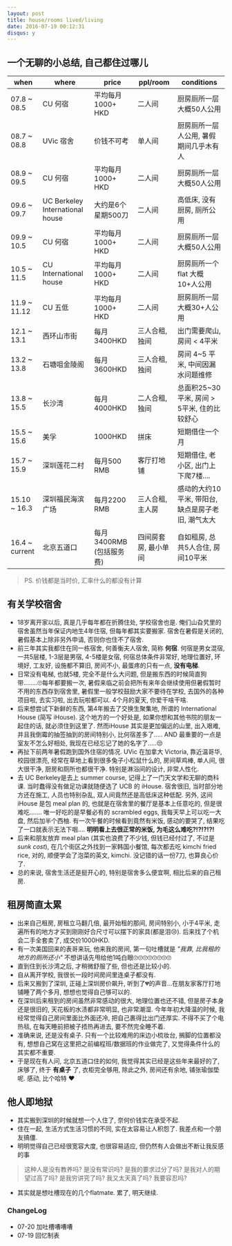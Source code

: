 ```yaml
---
layout: post
title: house/rooms lived/living
date: 2016-07-19 00:12:31
disqus: y
---
```



## 一个无聊的小总结, 自己都住过哪儿


| when | where | price | ppl/room | conditions |
| --------- | ------------- | --------- | ----------------- | -------------- |
| 07.8 ~ 08.5 | CU 何宿 | 平均每月1000+ HKD | 二人间 | 厨房厕所一层大概50人公用 |
| 08.7 ~ 08.8 | UVic 宿舍 | 价钱不可考 | 单人间 | 厨房厕所一层人公用, 暑假期间几乎木有人 |
| 08.9 ~ 09.5 | CU 何宿 | 平均每月1000+ HKD | 二人间 | 厨房厕所一层大概50人公用 |
| 09.6 ~ 09.7 | UC Berkeley International house | 大约是6个星期500刀| 二人间 | 高低床, 没有厨房, 厕所公用 |
| 09.9 ~ 10.5 | CU 何宿 | 平均每月1000+ HKD | 二人间 | 厨房厕所一层大概50人公用 |
| 10.5 ~ 11.5 | CU International house | 平均每月1000+ HKD | 二人间 | 厨房厕所一个 flat 大概10+人公用 |
| 11.9 ~ 11.12 | CU 五低 | 平均每月1000+ HKD | 二人间 | 厨房厕所一层大概30+人公用 |
| 12.1 ~ 13.1 | 西环山市街 | 每月3400HKD | 三人合租, 独间 | 出门需要爬山, 房间 < 4平米 |
| 13.2 ~ 13.8 | 石塘咀金陵阁 | 每月3600HKD | 三人合租, 独间 | 房间 4~5 平米, 中间因漏水问题维修 |
| 13.8 ~ 15.5 | 长沙湾 | 每月4000HKD | 二人合租, 独间| 总面积25~30平米, 房间 > 5平米, 住的比较舒心 |
| 15.5 ~ 15.6 | 美孚 | 1000HKD | 拼床 | 短期借住一个月 |
| 15.7 ~ 15.9 | 深圳莲花二村 | 每月500 RMB | 客厅打地铺 | 短期借住, 老小区, 出门上下爬7楼.... |
| 15.10 ~ 16.3 | 深圳福民海滨广场 | 每月2200 RMB | 三人合租, 主人房 | 感动的大约10平米, 带阳台, 缺点是房子老旧, 潮气太大 |
| 16.4 ~ current | 北京五道口 | 每月3400RMB (包括服务费) | 四间房套房, 最小单间 | 自如租房, 总共5人合住, 房间10平米 |


> PS. 价钱都是当时价, 汇率什么的都没有计算


## 有关学校宿舍
+ 18岁离开家以后, 真是几乎每年都在折腾住处, 学校宿舍也是. 俺们山旮旯里的宿舍虽然当年保证内地生4年住宿, 但每年都其实要搬家. 宿舍在暑假是关闭的, 暑假基本上除非另外申请, 否则你也住不了宿舍.  
+ 前三年其实我都住在同一栋宿舍, 何善衡夫人宿舍, 简称 **何宿**. 何宿是男女混宿, 一共5层楼, 1-3层是男宿, 4-5楼是女宿, 何宿总体条件非常好, 地理位置好, 环境好, 工友好, 设施都不算旧, 房间不小, 最蛋疼的只有一点, **没有电梯**.
+ 日常没有电梯, 也就5楼, 完全不是什么大问题, 但是搬东西的时候简直狗带........🙄每年都要搬一次, 暑假来临之前会把所有来年会继续使用但暑假暂时不用的东西存到宿舍里, 暑假里一般学校鼓励大家不要待在学校, 去国外的各种项目啦, 去实习啦, 出去玩啦都可以. 4个月的夏天, 你爱干啥干啥.
+ 后来想尝试下新鲜的东西, 第4年搬去了交换生聚集地, 所谓的 International House (简写 iHouse). 这个地方的一个好处是, 如果你想和其他书院的朋友一起住的话, 就必须住到这里了. 然而iHouse 其实是更加偏远的山里, 出入艰难, 并且我倒霉的抽签抽到的房间特别小, 比何宿差多了..... AND 最重要的一点是室友不怎么好相处, 我现在已经忘记了她的名字了.....😒
+ 再扯下前两年暑假跑到国外住宿的情况. UVic 在加拿大 Victoria, 靠近温哥华, 校园很漂亮, 经常在草地上看到很多兔子小松鼠什么的, 房间草鸡棒, 单人间, 很大很干净, 厨房和厕所也都很干净. 特别是淋浴间的设计, 非常人性化.
+ 去 UC Berkeley是去上 summer course, 记得上了一门天文学和无聊的商科课. 当时蠢得没有做足功课就随便选了 UCB 的 iHouse. 宿舍很旧, 当时部分地方还在施工, 人员也特别杂乱, 双人间竟然还是高低床这种低配. 另外, 这间 iHouse 是包 meal plan 的, 也就是在宿舍里的餐厅是基本上任意吃的, 但是很难吃.......
唯一好吃的是早餐必有的 scrambled eggs, 我每天早上可以吃一大盘, 然后加半个西柚. 有一次午餐的时候看到竟然有米饭, 感动的要哭了, 结果吃了一口就表示无法下咽.... **明明看上去很正常的米饭, 为毛这么难吃?!?!?!?!**
+ 后来和朋友放弃 meal plan (其实也浪费了不少钱, 但钱已经付过了, 不过是 *sunk cost*), 在几个街区之外找到一家韩国小餐馆, 每次都去吃 kimchi fried rice, 对的, 顺便学会了泡菜的英文, kimchi. 没记错的话一份7刀, 也算良心价了.
+ 总的来说, 宿舍生活还是挺开心的, 特别是宿舍多么便宜啊, 相比后来的自己租房.

## 租房简直太累
+ 出来自己租房, 房租立马翻几倍, 最开始租的那间, 房间特别小, 小于4平米, 走遍所有的地方才买到刚刚好合尺寸可以摆下的家具(都是泪😢). 后来找了个机会二手全套卖了, 成交价1000HKD.
+ 有一次美国回来的表哥来玩, 他来我的房间, 第一句吐槽就是 *"我靠, 比我租的地方的厕所还小"* 不想讲话先甩给他1吨白眼🙄🙄🙄🙄🙄🙄🙄🙄
+ 直到住到长沙湾之后, 才稍微舒服了些, 但也还是比较小的.
+ 自从离开学校, 我很长一段时间房间里连桌子都没有.
+ 后来又搬到了深圳, 正碰上深圳房价飙升, 听到了💔的声音...在朋友家客厅打地铺睡了两个多月, 想想也觉得自己够可以的.
+ 在深圳后来租到的房间虽然非常感动的很大, 地理位置也还不错, 但是房子本身还是很旧的, 天花板的水渍都非常明显, 也非常潮湿. 今年年初大降温的时候, 我经常觉得自己房间里面比外面还冷, 把自己裹得比出门还厚实. 不得不买了个电热毯, 在每天睡前把被子捂热再进去, 要不然完全睡不着.
+ 准确来说, 还是没有桌子. 只有一个比较难用的床边小梳妆台, 搁脚的位置都没有, 想想自己窝在这里把之前编程班/数据班的作业做完了, 又觉得条件什么的其实都不重要.
+ 于是现在有人问, 北京五道口住的如何, 我觉得其实已经是这些年来最好的了, 床够了, 终于 **有桌子** 了, 衣柜完全够用, 除此之外, 房间还有余地, 铺张瑜伽垫呢. 感动, 比个哈特 ♥︎

## 他人即地狱
+ 其实搬到深圳的时候就想一个人住了, 奈何价钱实在承受不起.
+ 住在一起, 生活方式生活习惯的不同, 实在太容易让人积怨了. 我差点和一个朋友搞僵.
+ 明明觉得自己已经很宽容大度, 也很容易适应, 但仍然有人会做出不断让我反感的事

> 这种人是没有教养吗? 是没有常识吗? 是我的要求过分了吗? 是我对人的期望过高了吗? 是我穷讲究了吗? 我又太天真了吗? 我要容忍吗?

+ 其实就是想吐槽现在的几个flatmate. 累了, 明天继续.


### ChangeLog
+ 07-20 加吐槽嘈嘈嘈
+ 07-19 回忆制表
